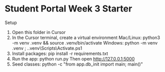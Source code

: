 # Student Portal Week 3 Starter

Setup
1) Open this folder in Cursor
2) In the Cursor terminal, create a virtual environment
   Mac/Linux: python3 -m venv .venv && source .venv/bin/activate
   Windows: python -m venv .venv ; .\.venv\Scripts\Activate.ps1
3) Install packages: pip install -r requirements.txt
4) Run the app: python run.py
   Then open http://127.0.0.1:5000
5) Seed classes: python -c "from app.db_init import main; main()"
